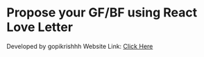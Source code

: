 # Propose your GF/BF using React Love Letter

Developed by gopikrishhh
Website Link: [Click Here](https://kanna-omega.vercel.app/)

